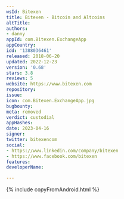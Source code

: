```yaml
---
wsId: Bitexen
title: Bitexen - Bitcoin and Altcoins
altTitle: 
authors:
- danny
appId: com.Bitexen.ExchangeApp
appCountry: 
idd: '1388036461'
released: 2018-06-20
updated: 2022-12-23
version: '0.68'
stars: 3.8
reviews: 5
website: https://www.bitexen.com
repository: 
issue: 
icon: com.Bitexen.ExchangeApp.jpg
bugbounty: 
meta: removed
verdict: custodial
appHashes: 
date: 2023-04-16
signer: 
twitter: bitexencom
social:
- https://www.linkedin.com/company/bitexen
- https://www.facebook.com/bitexen
features: 
developerName: 

---
```


{% include copyFromAndroid.html %}
